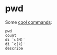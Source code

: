 # pwd

Some [cool commands](https://www.stata.com/manuals13/u27.pdf):

```
pwd
count
di `c(N)'
di `c(k)'
describe
```


